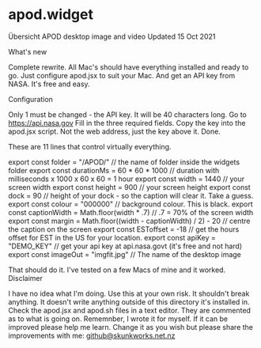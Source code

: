 # apod.widget
Übersicht APOD desktop image and video
Updated 15 Oct 2021

What's new

Complete rewrite. All Mac's should have everything installed and ready to go. 
Just configure apod.jsx to suit your Mac.
And get an API key from NASA. It's free and easy. 

Configuration

Only 1 must be changed - the API key. It will be 40 characters long.
Go to https://api.nasa.gov
Fill in the three required fields.
Copy the key into the apod.jsx script. Not the web address, just the key above it.
Done.

These are 11 lines that control virtually everything. 

export const folder = "/APOD/" // the name of folder inside the widgets folder
export const durationMs = 60 * 60 * 1000 // duration with milliseconds x 1000 x 60 x 60 = 1 hour
export const width = 1440 // your screen width
export const height = 900 // your screen height
export const dock = 90 // height of your dock - so the caption will clear it. Take a guess.
export const colour = "000000" // background colour. This is black.
export const captionWidth = Math.floor(width * .7) // .7 = 70% of the screen width
export const margin = Math.floor((width - captionWidth) / 2) - 20 // centre the caption on the screen
export const ESToffset = -18 // get the hours offset for EST in the US for your location.
export const apiKey = "DEMO_KEY" // get your api key at api.nasa.govt (it's free and not hard)
export const imageOut = "imgfit.jpg" // The name of the desktop image

That should do it. I've tested on a few Macs of mine and it worked.
Disclaimer

I have no idea what I'm doing. 
Use this at your own risk. It shouldn't break anything. It doesn't write anything outside of this directory it's installed in. Check the apod.jsx and apod.sh files in a text editor. They are commented as to what is going on.
Rememnber, I wrote it for myself. If it can be improved please help me learn. 
Change it as you wish but please share the improvements with me: github@skunkworks.net.nz
